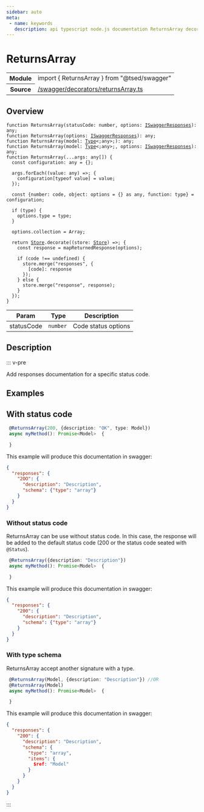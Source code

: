 ```yaml
---
sidebar: auto
meta:
 - name: keywords
   description: api typescript node.js documentation ReturnsArray decorator
---
```

# ReturnsArray <Badge text="Decorator" type="decorator"/>
<!-- Summary -->
<section class="symbol-info"><table class="is-full-width"><tbody><tr><th>Module</th><td><div class="lang-typescript"><span class="token keyword">import</span> { ReturnsArray }&nbsp;<span class="token keyword">from</span>&nbsp;<span class="token string">"@tsed/swagger"</span></div></td></tr><tr><th>Source</th><td><a href="https://github.com/Romakita/ts-express-decorators/blob/v4.30.1/src//swagger/decorators/returnsArray.ts#L0-L0">/swagger/decorators/returnsArray.ts</a></td></tr></tbody></table></section>

<!-- Overview -->
## Overview


<pre><code class="typescript-lang ">function <span class="token function">ReturnsArray</span><span class="token punctuation">(</span>statusCode<span class="token punctuation">:</span> <span class="token keyword">number</span><span class="token punctuation">,</span> options<span class="token punctuation">:</span> <a href="/api/swagger/interfaces/ISwaggerResponses.html"><span class="token">ISwaggerResponses</span></a><span class="token punctuation">)</span><span class="token punctuation">:</span> <span class="token keyword">any</span><span class="token punctuation">;</span>
function <span class="token function">ReturnsArray</span><span class="token punctuation">(</span>options<span class="token punctuation">:</span> <a href="/api/swagger/interfaces/ISwaggerResponses.html"><span class="token">ISwaggerResponses</span></a><span class="token punctuation">)</span><span class="token punctuation">:</span> <span class="token keyword">any</span><span class="token punctuation">;</span>
function <span class="token function">ReturnsArray</span><span class="token punctuation">(</span>model<span class="token punctuation">:</span> <a href="/api/core/interfaces/Type.html"><span class="token">Type</span></a>&lt<span class="token punctuation">;</span><span class="token keyword">any</span>&gt<span class="token punctuation">;</span><span class="token punctuation">)</span><span class="token punctuation">:</span> <span class="token keyword">any</span><span class="token punctuation">;</span>
function <span class="token function">ReturnsArray</span><span class="token punctuation">(</span>model<span class="token punctuation">:</span> <a href="/api/core/interfaces/Type.html"><span class="token">Type</span></a>&lt<span class="token punctuation">;</span><span class="token keyword">any</span>&gt<span class="token punctuation">;</span><span class="token punctuation">,</span> options<span class="token punctuation">:</span> <a href="/api/swagger/interfaces/ISwaggerResponses.html"><span class="token">ISwaggerResponses</span></a><span class="token punctuation">)</span><span class="token punctuation">:</span> <span class="token keyword">any</span><span class="token punctuation">;</span>
function <span class="token function">ReturnsArray</span><span class="token punctuation">(</span>...args<span class="token punctuation">:</span> <span class="token keyword">any</span><span class="token punctuation">[</span><span class="token punctuation">]</span><span class="token punctuation">)</span> <span class="token punctuation">{</span>
  <span class="token keyword">const</span> configuration<span class="token punctuation">:</span> <span class="token keyword">any</span><span class="token punctuation"> = </span><span class="token punctuation">{</span><span class="token punctuation">}</span><span class="token punctuation">;</span>

  args.<span class="token function">forEach</span><span class="token punctuation">(</span><span class="token punctuation">(</span>value<span class="token punctuation">:</span> <span class="token keyword">any</span><span class="token punctuation">)</span> =&gt<span class="token punctuation">;</span> <span class="token punctuation">{</span>
    configuration<span class="token punctuation">[</span>typeof value<span class="token punctuation">]</span><span class="token punctuation"> = </span>value<span class="token punctuation">;</span>
  <span class="token punctuation">}</span><span class="token punctuation">)</span><span class="token punctuation">;</span>

  <span class="token keyword">const</span> <span class="token punctuation">{</span><span class="token keyword">number</span><span class="token punctuation">:</span> code<span class="token punctuation">,</span> object<span class="token punctuation">:</span> options<span class="token punctuation"> = </span><span class="token punctuation">{</span><span class="token punctuation">}</span> <span class="token keyword">as</span> <span class="token keyword">any</span><span class="token punctuation">,</span> function<span class="token punctuation">:</span> type<span class="token punctuation">}</span><span class="token punctuation"> = </span>configuration<span class="token punctuation">;</span>

  if <span class="token punctuation">(</span>type<span class="token punctuation">)</span> <span class="token punctuation">{</span>
    options.type<span class="token punctuation"> = </span>type<span class="token punctuation">;</span>
  <span class="token punctuation">}</span>

  options.collection<span class="token punctuation"> = </span>Array<span class="token punctuation">;</span>

  return <a href="/api/core/class/Store.html"><span class="token">Store</span></a>.<span class="token function">decorate</span><span class="token punctuation">(</span><span class="token punctuation">(</span>store<span class="token punctuation">:</span> <a href="/api/core/class/Store.html"><span class="token">Store</span></a><span class="token punctuation">)</span> =&gt<span class="token punctuation">;</span> <span class="token punctuation">{</span>
    <span class="token keyword">const</span> response<span class="token punctuation"> = </span><span class="token function">mapReturnedResponse</span><span class="token punctuation">(</span>options<span class="token punctuation">)</span><span class="token punctuation">;</span>

    if <span class="token punctuation">(</span>code !== undefined<span class="token punctuation">)</span> <span class="token punctuation">{</span>
      store.<span class="token function">merge</span><span class="token punctuation">(</span>"responses"<span class="token punctuation">,</span> <span class="token punctuation">{</span>
        <span class="token punctuation">[</span>code<span class="token punctuation">]</span><span class="token punctuation">:</span> response
      <span class="token punctuation">}</span><span class="token punctuation">)</span><span class="token punctuation">;</span>
    <span class="token punctuation">}</span> else <span class="token punctuation">{</span>
      store.<span class="token function">merge</span><span class="token punctuation">(</span>"response"<span class="token punctuation">,</span> response<span class="token punctuation">)</span><span class="token punctuation">;</span>
    <span class="token punctuation">}</span>
  <span class="token punctuation">}</span><span class="token punctuation">)</span><span class="token punctuation">;</span>
<span class="token punctuation">}</span>
</code></pre>




<!-- Params -->
Param | Type | Description
---|---|---
 statusCode|<code>number</code>|Code status  options|<code>&lt;a href="/api/swagger/interfaces/ISwaggerResponses.html"&gt;&lt;span class="token"&gt;ISwaggerResponses&lt;/span&gt;&lt;/a&gt;</code>|Swagger responses documentations 



<!-- Description -->
## Description

::: v-pre

Add responses documentation for a specific status code.

## Examples
## With status code

```typescript
 @ReturnsArray(200, {description: "OK", type: Model})
 async myMethod(): Promise<Model>  {

 }
```

This example will produce this documentation in swagger:

```json
{
  "responses": {
    "2OO": {
      "description": "Description",
      "schema": {"type": "array"}
    }
  }
}
```

### Without status code

ReturnsArray can be use without status code. In this case, the response will be added to the default status code
(200 or the status code seated with `@Status`).

```typescript
 @ReturnsArray({description: "Description"})
 async myMethod(): Promise<Model>  {

 }
```

This example will produce this documentation in swagger:

```json
{
  "responses": {
    "200": {
      "description": "Description",
      "schema": {"type": "array"}
    }
  }
}
```

### With type schema

ReturnsArray accept another signature with a type.

```typescript
 @ReturnsArray(Model, {description: "Description"}) //OR
 @ReturnsArray(Model)
 async myMethod(): Promise<Model>  {

 }
```

This example will produce this documentation in swagger:

```json
{
  "responses": {
    "200": {
      "description": "Description",
      "schema": {
        "type": "array",
        "items": {
          $ref: "Model"
        }
      }
    }
  }
}
```


:::